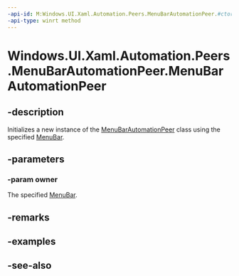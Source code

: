 ```yaml
---
-api-id: M:Windows.UI.Xaml.Automation.Peers.MenuBarAutomationPeer.#ctor(Windows.UI.Xaml.Controls.MenuBar)
-api-type: winrt method
---
```


<!-- Method syntax.
public MenuBarAutomationPeer.MenuBarAutomationPeer(MenuBar owner)
-->

# Windows.UI.Xaml.Automation.Peers.MenuBarAutomationPeer.MenuBarAutomationPeer

## -description

Initializes a new instance of the [MenuBarAutomationPeer](menubarautomationpeer.md) class using the specified [MenuBar](../windows.ui.xaml.controls/menubar.md).

## -parameters

### -param owner

The specified [MenuBar](../windows.ui.xaml.controls/menubar.md).

## -remarks

## -examples

## -see-also
